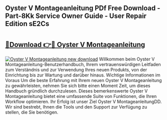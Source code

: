 ## Oyster V Montageanleitung PDf Free Download - Part-8Kk Service Owner Guide - User Repair Edition sE2Cs

# <h2><a href="http://df6h1z.blite.top/?on=Oyster+V+Montageanleitung">🔗Download 👉🔴 Oyster V Montageanleitung</a></h2>

[![Oyster V Montageanleitung new download](https://i.imgur.com/lujVjoI.png)](http://df6h1z.blite.top/?on=Oyster+V+Montageanleitung)
Willkommen beim Oyster V Montageanleitung-Benutzerhandbuch, Ihrem vertrauenswürdigen Leitfaden zum Verständnis und zur Verwendung Ihres neuen Produkts, von der Einrichtung bis zur Wartung und darüber hinaus. Wichtige Informationen im Voraus Um die beste Erfahrung mit Ihrem neuen Oyster V Montageanleitung zu gewährleisten, nehmen Sie sich bitte einen Moment Zeit, um dieses Handbuch gründlich durchzulesen. Dieses bemerkenswerte Oyster V Montageanleitung bietet eine umfassende Suite von Funktionen, die Ihren Workflow optimieren. Ihr Erfolg ist unser Ziel Oyster V MontageanleitungDD. Wir sind bestrebt, Ihnen die Tools und den Support zur Verfügung zu stellen, die Sie benötigen.

